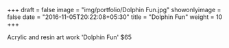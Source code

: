 +++
draft = false
image = "img/portfolio/Dolphin Fun.jpg"
showonlyimage = false
date = "2016-11-05T20:22:08+05:30"
title = "Dolphin Fun"
weight = 10
+++

Acrylic and resin art work 'Dolphin Fun' $65

